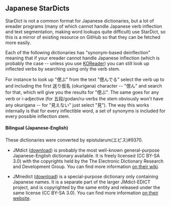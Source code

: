 ## Japanese StarDicts ##

StarDict is not a common format for Japanese dictionaries, but a lot of ereader
programs (many of which cannot handle Japanese verb inflection and text
segmentation, making word lookups quite difficult) use StarDict, so this is a
mirror of existing resource on GitHub so that they can be fetched more easily.

Each of the following dictionaries has "synonym-based deinflection" meaning
that if your ereader cannot handle Japanese inflection (which is probably the
case -- unless you use [KOReader][koreader]) you can still look up inflected
verbs by searching using only the verb stem.

For instance to look up "偲ぶ" from the text "偲んでる" select the verb up to
and including the first 送り仮名 (okurigana) character -- "偲ん" and search for
that, which will give you the results for "偲ぶ". The same goes for any verb or
i-adjective (for 五段/godan/ru-verbs the stem obviously won't have any
okurigana -- for "見えない" just select "見"). The way this works internally is
that for every inflectible word, a set of synonyms is included for every
possible inflection stem.

[koreader]: https://koreader.rocks/

#### Bilingual (Japanese-English) ###

These dictionaries were converted by epistularum(エピス)#9370.

 * JMdict ([download][jmdict-download]) is probably the most well-known
   general-purpose Japanese-English dictionary available. It is freely licensed
   (CC BY-SA 3.0) with the copyrights held by the The Electronic Dictionary
   Research and Development Group. You can find more information [on their
   wiki][jmdict-wiki].

 * JMnedict ([download][jmnedict-download]) is a special-purpose dictionary
   only containing Japanese names. It is a separate part of the larger
   JMdict-EDICT project, and is copyrighted by the same entity and released
   under the same license (CC BY-SA 3.0). You can find more information [on
   their website][jmnedict-web].

[jmdict-download]: https://cyphar.github.io/jpn-stardicts/JMdict-ja-en.tar.gz
[jmnedict-download]: https://cyphar.github.io/jpn-stardicts/JMnedict-ja-en.tar.gz

[jmdict-wiki]: http://www.edrdg.org/wiki/index.php/JMdict-EDICT_Dictionary_Project
[jmnedict-web]: http://www.edrdg.org/enamdict/enamdict_doc.html
